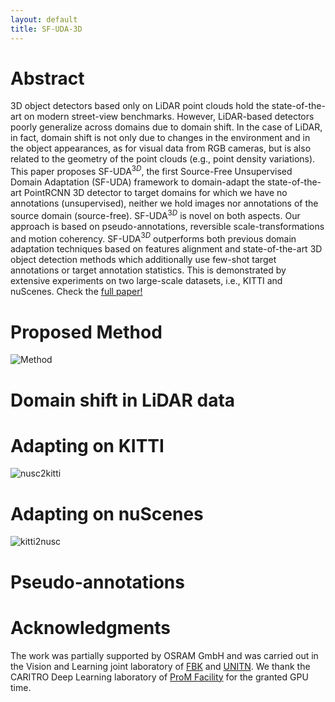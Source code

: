 ```yaml
---
layout: default
title: SF-UDA-3D
---
```


# Abstract

3D object detectors based only on LiDAR point clouds hold the state-of-the-art on modern street-view benchmarks.
However, LiDAR-based detectors poorly generalize across domains due to domain shift. In the case of LiDAR, in fact, domain shift is not only due to changes in the environment and in the object appearances, as for visual data from RGB cameras, but is also related to the geometry of the point clouds (e.g., point density variations).
This paper proposes SF-UDA$^{3D}$, the first Source-Free Unsupervised Domain Adaptation (SF-UDA) framework to domain-adapt the state-of-the-art PointRCNN 3D detector to target domains for which we have no annotations (unsupervised), neither we hold images nor annotations of the source domain (source-free). SF-UDA$^{3D}$ is novel on both aspects. Our approach is based on pseudo-annotations, reversible scale-transformations and motion coherency.
SF-UDA$^{3D}$ outperforms both previous domain adaptation techniques based on features alignment and state-of-the-art 3D object detection methods which additionally use few-shot target annotations or target annotation statistics. This is demonstrated by extensive experiments on two large-scale datasets, i.e., KITTI and nuScenes.
Check the [full paper!](https://arxiv.org/abs/2010.08243)

# Proposed Method

![Method](/images/method.png)

# Domain shift in LiDAR data



# Adapting on KITTI

![nusc2kitti](/images/nusc2kitti.jpg)

# Adapting on nuScenes
![kitti2nusc](/images/kitti2nuscenes.jpg)


# Pseudo-annotations



# Acknowledgments

The work was partially supported by OSRAM GmbH and was carried out in the Vision and Learning joint laboratory of [FBK](https://www.fbk.eu/en/) and [UNITN](http://mhug.disi.unitn.it/index.php/people/). We thank the CARITRO Deep Learning laboratory of [ProM Facility](https://polomeccatronica.it/cosa-offriamo/laboratori-prom) for the granted GPU time.


